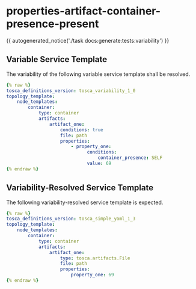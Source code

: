 # properties-artifact-container-presence-present

{{ autogenerated_notice('./task docs:generate:tests:variability') }}


## Variable Service Template

The variability of the following variable service template shall be resolved.

```yaml linenums="1"
{% raw %}
tosca_definitions_version: tosca_variability_1_0
topology_template:
    node_templates:
        container:
            type: container
            artifacts:
                artifact_one:
                    conditions: true
                    file: path
                    properties:
                        - property_one:
                              conditions:
                                  container_presence: SELF
                              value: 69
{% endraw %}
```




## Variability-Resolved Service Template

The following variability-resolved service template is expected.

```yaml linenums="1"
{% raw %}
tosca_definitions_version: tosca_simple_yaml_1_3
topology_template:
    node_templates:
        container:
            type: container
            artifacts:
                artifact_one:
                    type: tosca.artifacts.File
                    file: path
                    properties:
                        property_one: 69
{% endraw %}
```

